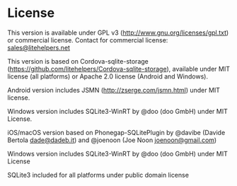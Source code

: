 # License

This version is available under GPL v3 (http://www.gnu.org/licenses/gpl.txt) or commercial license. Contact for commercial license: sales@litehelpers.net

This version is based on Cordova-sqlite-storage (https://github.com/litehelpers/Cordova-sqlite-storage), available under MIT license (all platforms) or Apache 2.0 license (Android and Windows).

Android version includes JSMN (http://zserge.com/jsmn.html) under MIT license.

Windows version includes SQLite3-WinRT by @doo (doo GmbH) under MIT License.

iOS/macOS version based on Phonegap-SQLitePlugin by @davibe (Davide Bertola <dade@dadeb.it>) and @joenoon (Joe Noon <joenoon@gmail.com>)

Windows version includes SQLite3-WinRT by @doo (doo GmbH) under MIT License

SQLite3 included for all platforms under public domain license

